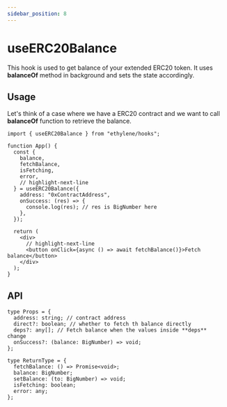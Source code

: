 ```yaml
---
sidebar_position: 8
---
```


# useERC20Balance

This hook is used to get balance of your extended ERC20 token. It uses **balanceOf** method in background and sets the state accordingly.

## Usage

Let's think of a case where we have a ERC20 contract and we want to call **balanceOf** function to retrieve the balance.

```tsx
import { useERC20Balance } from "ethylene/hooks";

function App() {
  const {
    balance,
    fetchBalance,
    isFetching,
    error,
    // highlight-next-line
  } = useERC20Balance({
    address: "0xContractAddress",
    onSuccess: (res) => {
      console.log(res); // res is BigNumber here
    },
  });

  return (
    <div>
      // highlight-next-line
      <button onClick={async () => await fetchBalance()}>Fetch balance</button>
    </div>
  );
}
```

## API

```tsx
type Props = {
  address: string; // contract address
  direct?: boolean; // whether to fetch th balance directly
  deps?: any[]; // Fetch balance when the values inside **deps** change
  onSuccess?: (balance: BigNumber) => void;
};

type ReturnType = {
  fetchBalance: () => Promise<void>;
  balance: BigNumber;
  setBalance: (to: BigNumber) => void;
  isFetching: boolean;
  error: any;
};
```

